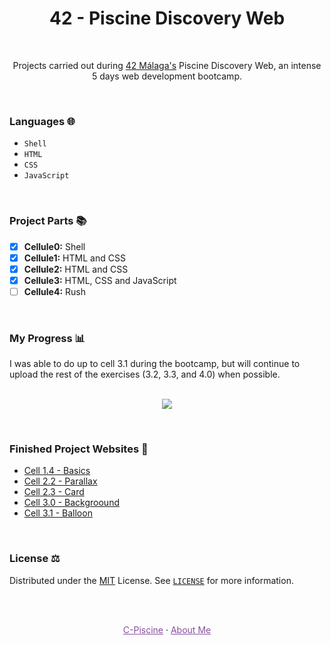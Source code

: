 <h1 align="center"> 42 - Piscine Discovery Web </h1>
<br>
  <p align="center">
    Projects carried out during <a href="https://www.42malaga.com/">42 Málaga's</a> Piscine Discovery Web, an intense 5 days web development bootcamp.
  </p>
<br>

### Languages 🌐

* `Shell`
* `HTML`
* `CSS`
* `JavaScript`

<br>

### Project Parts 📚

* [x] **Cellule0:** Shell
* [x] **Cellule1:** HTML and CSS
* [x] **Cellule2:** HTML and CSS
* [x] **Cellule3:** HTML, CSS and JavaScript
* [ ] **Cellule4:** Rush

<br>

### My Progress 📊

I was able to do up to cell 3.1 during the bootcamp, but will continue to upload the rest of the exercises (3.2, 3.3, and 4.0) when possible.
<br>
<br>
<p align="center" > 
 <img src="https://badge42.vercel.app/api/v2/cl992ljv300930hl9g92ls5xq/stats?cursusId=3&coalitionId=piscine" >
 </p>
 <br>

### Finished Project Websites 🔗

* [Cell 1.4 - Basics](https://iggynp.github.io/42-Piscine-Discovery/cell1/ex04/basics.html)
* [Cell 2.2 - Parallax](https://iggynp.github.io/42-Piscine-Discovery/cell2/ex02/parallax.html)
* [Cell 2.3 - Card](https://iggynp.github.io/42-Piscine-Discovery/cell2/ex03/card.html)
* [Cell 3.0 - Backgroound](https://iggynp.github.io/42-Piscine-Discovery/cell3/ex00/backgroound.html)
* [Cell 3.1 - Balloon](https://iggynp.github.io/42-Piscine-Discovery/cell3/ex01/balloon.html)
<br>

### License ⚖️

Distributed under the [MIT](https://choosealicense.com/licenses/mit/) License. See [`LICENSE`](/LICENSE) for more information.

<br>
<br>
  <p align="center">
     <a style="color:#874EA0" href="https://github.com/IggyNP/42-Piscine-C">C-Piscine</a>
    ·
    <a style="color:#874EA0" href="https://github.com/IggyNP/IggyNP/blob/main/README.md">About Me</a>
  </p>

